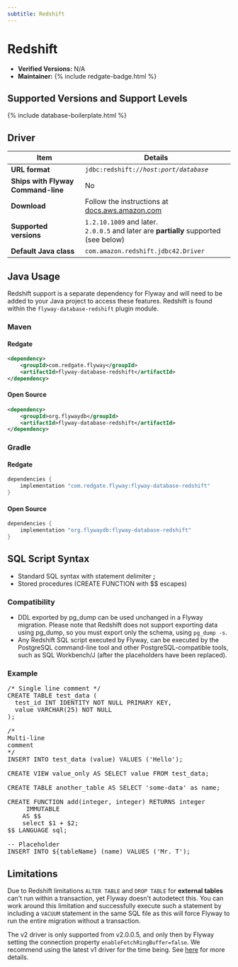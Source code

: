 ```yaml
---
subtitle: Redshift
---
```

# Redshift
- **Verified Versions:** N/A
- **Maintainer:** {% include redgate-badge.html %}

## Supported Versions and Support Levels

{% include database-boilerplate.html %}

## Driver

| Item                               | Details                                                                                                                                               |
|------------------------------------|-------------------------------------------------------------------------------------------------------------------------------------------------------|
| **URL format**                     | <code>jdbc:redshift://<i>host</i>:<i>port</i>/<i>database</i></code>                                                                                  |
| **Ships with Flyway Command-line** | No                                                                                                                                                    |
| **Download**                       | Follow the instructions at [docs.aws.amazon.com](http://docs.aws.amazon.com/redshift/latest/mgmt/configure-jdbc-connection.html#download-jdbc-driver) |
| **Supported versions**             | `1.2.10.1009` and later.<br>`2.0.0.5` and later are **partially** supported (see below)                                                               |
| **Default Java class**             | `com.amazon.redshift.jdbc42.Driver`                                                                                                                   |


## Java Usage
Redshift support is a separate dependency for Flyway and will need to be added to your Java project to access these features.
Redshift is found within the `flyway-database-redshift` plugin module.
### Maven
#### Redgate
```xml
<dependency>
    <groupId>com.redgate.flyway</groupId>
    <artifactId>flyway-database-redshift</artifactId>
</dependency>
```
#### Open Source
```xml
<dependency>
    <groupId>org.flywaydb</groupId>
    <artifactId>flyway-database-redshift</artifactId>
</dependency>
```

### Gradle
#### Redgate
```groovy
dependencies {
    implementation "com.redgate.flyway:flyway-database-redshift"
}
```
#### Open Source
```groovy
dependencies {
    implementation "org.flywaydb:flyway-database-redshift"
}
```

## SQL Script Syntax

- Standard SQL syntax with statement delimiter **;**
- Stored procedures (CREATE FUNCTION with $$ escapes)

### Compatibility

- DDL exported by pg_dump can be used unchanged in a Flyway migration. Please note that Redshift does not support exporting data using
        pg_dump, so you must export only the schema, using <code>pg_dump -s</code>.
- Any Redshift SQL script executed by Flyway,
        can be executed by the PostgreSQL command-line tool and other PostgreSQL-compatible tools,
        such as SQL Workbench/J (after the placeholders have been replaced).

### Example

<pre class="prettyprint">/* Single line comment */
CREATE TABLE test_data (
  test_id INT IDENTITY NOT NULL PRIMARY KEY,
  value VARCHAR(25) NOT NULL
);

/*
Multi-line
comment
*/
INSERT INTO test_data (value) VALUES ('Hello');

CREATE VIEW value_only AS SELECT value FROM test_data;

CREATE TABLE another_table AS SELECT 'some-data' as name;

CREATE FUNCTION add(integer, integer) RETURNS integer
     IMMUTABLE
    AS $$
    select $1 + $2;
$$ LANGUAGE sql;

-- Placeholder
INSERT INTO ${tableName} (name) VALUES ('Mr. T');</pre>

## Limitations

Due to Redshift limitations `ALTER TABLE` and `DROP TABLE` for **external tables** can't run within a transaction, yet Flyway doesn't
autodetect this. You can work around this limitation and successfully execute such a statement by including a `VACUUM`
statement in the same SQL file as this will force Flyway to run the entire migration without a transaction.

The v2 driver is only supported from v2.0.0.5, and only then by Flyway setting the connection property `enableFetchRingBuffer=false`. 
We recommend using the latest v1 driver for the time being. See [here](https://github.com/aws/amazon-redshift-jdbc-driver/issues/4) for more details.

